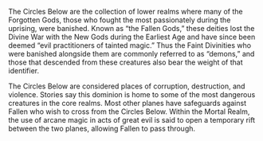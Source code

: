 The Circles Below are the collection of lower realms where many of the Forgotten Gods, those who fought the most passionately during the uprising, were banished. Known as “the Fallen Gods,” these deities lost the Divine War with the New Gods during the Earliest Age and have since been deemed “evil practitioners of tainted magic.” Thus the Faint Divinities who were banished alongside them are commonly referred to as “demons,” and those that descended from these creatures also bear the weight of that identifier.

The Circles Below are considered places of corruption, destruction, and violence. Stories say this dominion is home to some of the most dangerous creatures in the core realms. Most other planes have safeguards against Fallen who wish to cross from the Circles Below. Within the Mortal Realm, the use of arcane magic in acts of great evil is said to open a temporary rift between the two planes, allowing Fallen to pass through.
